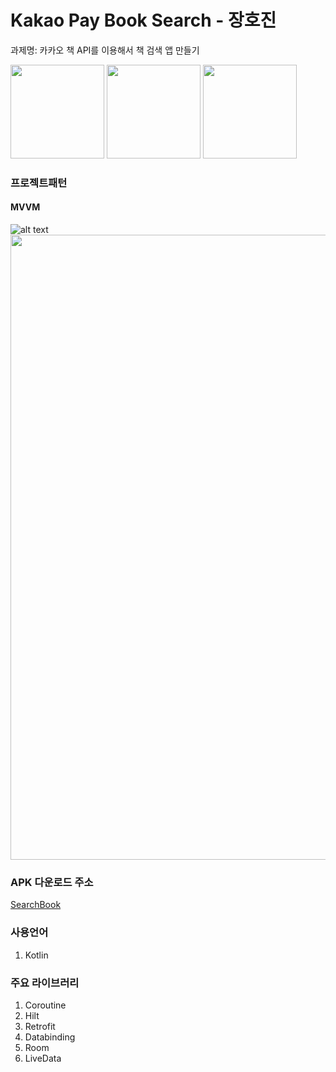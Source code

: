 # Kakao Pay Book Search - 장호진
과제명: 카카오 책 API를 이용해서 책 검색 앱 만들기

<img src="https://kin-phinf.pstatic.net/20210911_159/16313547675841lFB2_PNG/Screenshot_1631354080.png?type=w750"  width="150">   <img src="https://kin-phinf.pstatic.net/20210911_272/1631354768004ykuke_PNG/Screenshot_1631354166.png?type=w750"  width="150">   <img src="https://kin-phinf.pstatic.net/20210911_231/1631354768447UNuLX_PNG/Screenshot_1631354172.png?type=w750"  width="150">


### 프로젝트패턴

#### MVVM
![alt text](https://blog.kakaocdn.net/dn/btAmVC/btq0UcTfvWA/k5S7WNmEuKS9yAiCNCUZ2K/img.png)
<img src="https://blog.kakaocdn.net/dn/btAmVC/btq0UcTfvWA/k5S7WNmEuKS9yAiCNCUZ2K/img.png"  width="1000">

### APK 다운로드 주소 
[SearchBook](https://drive.google.com/file/d/1iQWpoI_RXwC7LGEv69YXpq_vKkqdyiCb/view?usp=sharing)

### 사용언어
1. Kotlin

### 주요 라이브러리
1. Coroutine
2. Hilt
3. Retrofit
4. Databinding
5. Room
6. LiveData

